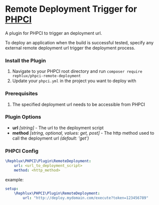 # Remote Deployment Trigger for [PHPCI](https://www.phptesting.org)

A plugin for PHPCI to trigger an deployment url.

To deploy an application when the build is successful tested, specify any external remote deployment url trigger the deployment process.

### Install the Plugin

1. Navigate to your PHPCI root directory and run `composer require rephlux/phpci-remote-deployment`
2. Update your `phpci.yml` in the project you want to deploy with

### Prerequisites

1. The specified deployment url needs to be accessible from PHPCI

### Plugin Options
- **url** _[string]_ - The url to the deployment script
- **method** _[string, optional, values: get, post]_ - The http method used to call the deployment url _(default: 'get')_

### PHPCI Config

```yml
\Rephlux\PHPCI\Plugin\RemoteDeployment:
    url: <url_to_deployment_script>
    method: <http_method>
```

example:

```yml
setup:
    \Rephlux\PHPCI\Plugin\RemoteDeployment: 
        url: "http://deploy.mydomain.com/execute?token=123456789"

```